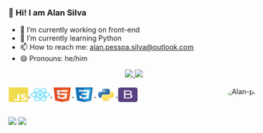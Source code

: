 ### 👋 Hi! I am Alan Silva

- 🔭 I’m currently working on front-end
- 🌱 I’m currently learning Python
- 📫 How to reach me: alan.pessoa.silva@outlook.com
- 😄 Pronouns: he/him

<div align="center">
  <a href="https://github.com/Alan-Pessoa-Silva">
  <img height="180em" src="https://github-readme-stats.vercel.app/api?username=Alan-Pessoa-Silva&show_icons=true&theme=tokyonight&include_all_commits=true&count_private=true"/>
  <img height="180em" src="https://github-readme-stats.vercel.app/api/top-langs/?username=Alan-Pessoa-Silva&layout=compact&langs_count=7&theme=tokyonight"/>
</div>  
<div style="display: inline_block"><br>
  <img align="center" alt="JavaScript" height="30" width="40" src="https://raw.githubusercontent.com/devicons/devicon/master/icons/javascript/javascript-plain.svg">
  <img align="center" alt="React" height="30" width="40" src="https://raw.githubusercontent.com/devicons/devicon/master/icons/react/react-original.svg">
  <img align="center" alt="HTML" height="30" width="40" src="https://raw.githubusercontent.com/devicons/devicon/master/icons/html5/html5-original.svg">
  <img align="center" alt="CSS" height="30" width="40" src="https://raw.githubusercontent.com/devicons/devicon/master/icons/css3/css3-original.svg">
  <img align="center" alt="Python" height="30" width="40" src="https://raw.githubusercontent.com/devicons/devicon/master/icons/python/python-original.svg">
  <img align="center" alt="Bootstrap" height="30" width="40" src="https://raw.githubusercontent.com/devicons/devicon/2ae2a900d2f041da66e950e4d48052658d850630/icons/bootstrap/bootstrap-plain.svg">
  <img align="right" alt="Alan-pic" height="150" style="border-radius:50px;" src="https://share-cdn.picrew.me/shareImg/org/202112/1393684_2Xp5KRFt.png">
</div> 
 
 ##
 
 <div> 
  <a href = "mailto:alan.pessoa.silva.02@gmail.com"><img src="https://img.shields.io/badge/-Gmail-%23333?style=for-the-badge&logo=gmail&logoColor=white" target="_blank"></a>
  <a href="https://www.linkedin.com/in/alan-pessoa-silva-2a4739228/" target="_blank"><img src="https://img.shields.io/badge/-LinkedIn-%230077B5?style=for-the-badge&logo=linkedin&logoColor=white" target="_blank"></a> 
</div>
